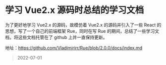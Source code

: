 # 学习 Vue2.x 源码时总结的学习文档

为了更好地学习 Vue2.x 的源码，故模仿着 Vue2.x 的源码并引入了一些 React 的思想，写了一个自己的前端框架 Rue，同时在写 Rue 的期间，总结了一些学习文档，将这些文档托管在了 github 上并一直保持更新。

地址：https://github.com/Vladimirirr/Rue/blob/2.0.0/docs/index.md

> 2022-07-01
